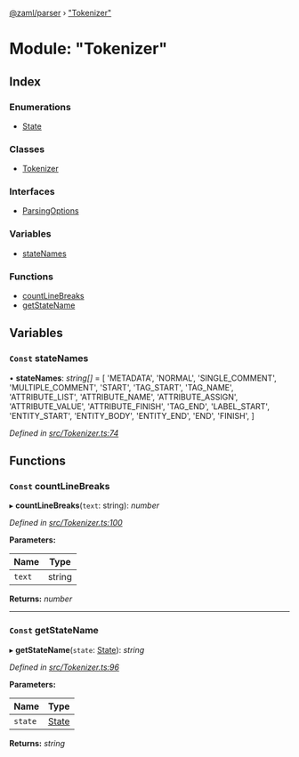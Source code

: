 [@zaml/parser](../README.md) › ["Tokenizer"](_tokenizer_.md)

# Module: "Tokenizer"

## Index

### Enumerations

* [State](../enums/_tokenizer_.state.md)

### Classes

* [Tokenizer](../classes/_tokenizer_.tokenizer.md)

### Interfaces

* [ParsingOptions](../interfaces/_tokenizer_.parsingoptions.md)

### Variables

* [stateNames](_tokenizer_.md#const-statenames)

### Functions

* [countLineBreaks](_tokenizer_.md#const-countlinebreaks)
* [getStateName](_tokenizer_.md#const-getstatename)

## Variables

### `Const` stateNames

• **stateNames**: *string[]* = [
  'METADATA',
  'NORMAL',
  'SINGLE_COMMENT',
  'MULTIPLE_COMMENT',
  'START',
  'TAG_START',
  'TAG_NAME',
  'ATTRIBUTE_LIST',
  'ATTRIBUTE_NAME',
  'ATTRIBUTE_ASSIGN',
  'ATTRIBUTE_VALUE',
  'ATTRIBUTE_FINISH',
  'TAG_END',
  'LABEL_START',
  'ENTITY_START',
  'ENTITY_BODY',
  'ENTITY_END',
  'END',
  'FINISH',
]

*Defined in [src/Tokenizer.ts:74](https://github.com/nexushubs/zaml-lang/blob/4389e8b/packages/zaml-parser/src/Tokenizer.ts#L74)*

## Functions

### `Const` countLineBreaks

▸ **countLineBreaks**(`text`: string): *number*

*Defined in [src/Tokenizer.ts:100](https://github.com/nexushubs/zaml-lang/blob/4389e8b/packages/zaml-parser/src/Tokenizer.ts#L100)*

**Parameters:**

Name | Type |
------ | ------ |
`text` | string |

**Returns:** *number*

___

### `Const` getStateName

▸ **getStateName**(`state`: [State](../enums/_tokenizer_.state.md)): *string*

*Defined in [src/Tokenizer.ts:96](https://github.com/nexushubs/zaml-lang/blob/4389e8b/packages/zaml-parser/src/Tokenizer.ts#L96)*

**Parameters:**

Name | Type |
------ | ------ |
`state` | [State](../enums/_tokenizer_.state.md) |

**Returns:** *string*
